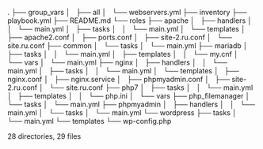.
├── group_vars
│   ├── all
│   └── webservers.yml
├── inventory
├── playbook.yml
├── README.md
└── roles
    ├── apache
    │   ├── handlers
    │   │   └── main.yml
    │   ├── tasks
    │   │   └── main.yml
    │   └── templates
    │       ├── apache2.conf
    │       ├── ports.conf
    │       ├── site-2.ru.conf
    │       └── site.ru.conf
    ├── common
    │   └── tasks
    │       └── main.yml
    ├── mariadb
    │   ├── tasks
    │   │   └── main.yml
    │   ├── templates
    │   │   └── my.cnf
    │   └── vars
    │       └── main.yml
    ├── nginx
    │   ├── handlers
    │   │   └── main.yml
    │   ├── tasks
    │   │   └── main.yml
    │   └── templates
    │       ├── nginx.conf
    │       ├── nginx.service
    │       ├── phpmyadmin.conf
    │       ├── site-2.ru.conf
    │       └── site.ru.conf
    ├── php7
    │   ├── tasks
    │   │   └── main.yml
    │   ├── templates
    │   │   └── php.ini
    │   └── vars
    ├── php_filemanager
    │   └── tasks
    │       └── main.yml
    ├── phpmyadmin
    │   ├── handlers
    │   │   └── main.yml
    │   └── tasks
    │       └── main.yml
    └── wordpress
        ├── tasks
        │   └── main.yml
        └── templates
            └── wp-config.php

28 directories, 29 files
